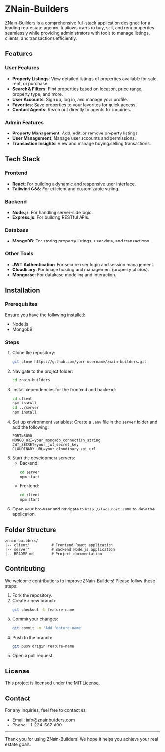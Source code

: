 # ZNain-Builders

ZNain-Builders is a comprehensive full-stack application designed for a leading real estate agency. It allows users to buy, sell, and rent properties seamlessly while providing administrators with tools to manage listings, clients, and transactions efficiently.

## Features

### User Features
- **Property Listings**: View detailed listings of properties available for sale, rent, or purchase.
- **Search & Filters**: Find properties based on location, price range, property type, and more.
- **User Accounts**: Sign up, log in, and manage your profile.
- **Favorites**: Save properties to your favorites for quick access.
- **Contact Agents**: Reach out directly to agents for inquiries.

### Admin Features
- **Property Management**: Add, edit, or remove property listings.
- **User Management**: Manage user accounts and permissions.
- **Transaction Insights**: View and manage buying/selling transactions.

## Tech Stack

### Frontend
- **React**: For building a dynamic and responsive user interface.
- **Tailwind CSS**: For efficient and customizable styling.

### Backend
- **Node.js**: For handling server-side logic.
- **Express.js**: For building RESTful APIs.

### Database
- **MongoDB**: For storing property listings, user data, and transactions.

### Other Tools
- **JWT Authentication**: For secure user login and session management.
- **Cloudinary**: For image hosting and management (property photos).
- **Mongoose**: For database modeling and interaction.

## Installation

### Prerequisites
Ensure you have the following installed:
- Node.js
- MongoDB

### Steps
1. Clone the repository:
   ```bash
   git clone https://github.com/your-username/znain-builders.git
   ```
2. Navigate to the project folder:
   ```bash
   cd znain-builders
   ```
3. Install dependencies for the frontend and backend:
   ```bash
   cd client
   npm install
   cd ../server
   npm install
   ```
4. Set up environment variables:
   Create a `.env` file in the `server` folder and add the following:
   ```env
   PORT=5000
   MONGO_URI=your_mongodb_connection_string
   JWT_SECRET=your_jwt_secret_key
   CLOUDINARY_URL=your_cloudinary_api_url
   ```
5. Start the development servers:
   - Backend:
     ```bash
     cd server
     npm start
     ```
   - Frontend:
     ```bash
     cd client
     npm start
     ```
6. Open your browser and navigate to `http://localhost:3000` to view the application.

## Folder Structure
```
znain-builders/
|-- client/          # Frontend React application
|-- server/          # Backend Node.js application
|-- README.md        # Project documentation
```

## Contributing
We welcome contributions to improve ZNain-Builders! Please follow these steps:
1. Fork the repository.
2. Create a new branch:
   ```bash
   git checkout -b feature-name
   ```
3. Commit your changes:
   ```bash
   git commit -m 'Add feature-name'
   ```
4. Push to the branch:
   ```bash
   git push origin feature-name
   ```
5. Open a pull request.

## License
This project is licensed under the [MIT License](LICENSE).

## Contact
For any inquiries, feel free to contact us:
- Email: info@znainbuilders.com
- Phone: +1-234-567-890

---

Thank you for using ZNain-Builders! We hope it helps you achieve your real estate goals.
